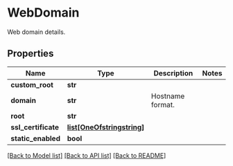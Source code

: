 # WebDomain

Web domain details.
## Properties
Name | Type | Description | Notes
------------ | ------------- | ------------- | -------------
**custom_root** | **str** |  | 
**domain** | **str** | Hostname format. | 
**root** | **str** |  | 
**ssl_certificate** | [**list[OneOfstringstring]**](OneOfstringstring.md) |  | 
**static_enabled** | **bool** |  | 

[[Back to Model list]](../README.md#documentation-for-models) [[Back to API list]](../README.md#documentation-for-api-endpoints) [[Back to README]](../README.md)


